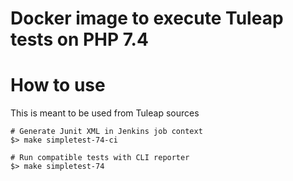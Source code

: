 Docker image to execute Tuleap tests on PHP 7.4
===============================================

How to use
==========

This is meant to be used from Tuleap sources

    # Generate Junit XML in Jenkins job context
    $> make simpletest-74-ci

    # Run compatible tests with CLI reporter
    $> make simpletest-74

